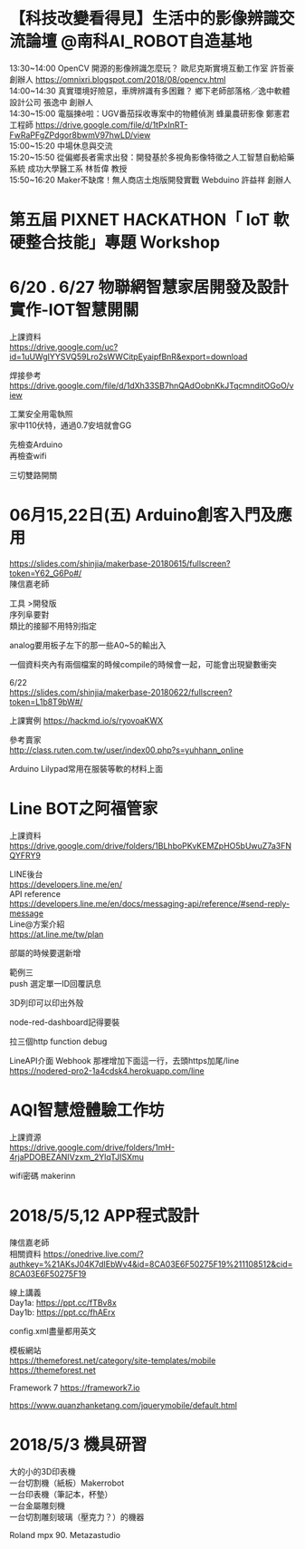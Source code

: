 

# 【科技改變看得見】生活中的影像辨識交流論壇 @南科AI_ROBOT自造基地
13:30~14:00	OpenCV 開源的影像辨識怎麼玩？	歐尼克斯實境互動工作室 許哲豪 創辦人	
https://omnixri.blogspot.com/2018/08/opencv.html  
14:00~14:30	真實環境好險惡，車牌辨識有多困難？	鄉下老師部落格／逸中軟體設計公司 張逸中 創辦人	
14:30~15:00	電腦揀ê啦：UGV番茄採收專案中的物體偵測	蜂巢農研影像 鄭憲君 工程師
https://drive.google.com/file/d/1tPxInRT-FwRaPFgZPdgor8bwmV97hwLD/view	
15:00~15:20	中場休息與交流	 
15:20~15:50	從偏鄉長者需求出發：開發基於多視角影像特徵之人工智慧自動給藥系統	成功大學醫工系 林哲偉 教授	
15:50~16:20	Maker不缺席！無人商店土炮版開發實戰	Webduino 許益祥 創辦人

# 第五屆 PIXNET HACKATHON「 IoT 軟硬整合技能」專題 Ｗorkshop

# 6/20 . 6/27 物聯網智慧家居開發及設計實作-IOT智慧開關
上課資料  
https://drive.google.com/uc?id=1uUWgIYYSVQ59Lro2sWWCitpEyaipfBnR&export=download  

焊接參考  
https://drive.google.com/file/d/1dXh33SB7hnQAdOobnKkJTqcmnditOGoO/view

工業安全用電執照  
家中110伏特，通過0.7安培就會GG  

先檢查Arduino  
再檢查wifi  

三切雙路開關

# 06月15,22日(五) Arduino創客入門及應用
https://slides.com/shinjia/makerbase-20180615/fullscreen?token=Y62_G6Po#/  
陳信嘉老師  

工具 >開發版  
序列阜要對  
類比的接腳不用特別指定  

analog要用板子左下的那一些A0~5的輸出入  

一個資料夾內有兩個檔案的時候compile的時候會一起，可能會出現變數衝突
  
6/22  
https://slides.com/shinjia/makerbase-20180622/fullscreen?token=L1b8T9bW#/  

上課實例
https://hackmd.io/s/ryovoaKWX

參考賣家  
http://class.ruten.com.tw/user/index00.php?s=yuhhann_online

Arduino Lilypad常用在服裝等軟的材料上面  
  
# Line BOT之阿福管家
上課資料  
https://drive.google.com/drive/folders/1BLhboPKvKEMZpHO5bUwuZ7a3FNQYFRY9  

LINE後台  
https://developers.line.me/en/  
API reference    
https://developers.line.me/en/docs/messaging-api/reference/#send-reply-message  
Line@方案介紹  
https://at.line.me/tw/plan  


部屬的時候要選新增  

範例三  
push 選定單一ID回覆訊息  

3D列印可以印出外殼  
  
node-red-dashboard記得要裝  

拉三個http function debug


LineAPI介面
Webhook 那裡增加下面這一行，去頭https加尾/line
https://nodered-pro2-1a4cdsk4.herokuapp.com/line





# AQI智慧燈體驗工作坊

上課資源  
https://drive.google.com/drive/folders/1mH-4rjaPDOBEZANIVzxm_2YlqTJISXmu  

wifi密碼 makerinn


# 2018/5/5,12 APP程式設計
陳信嘉老師  
相關資料 https://onedrive.live.com/?authkey=%21AKsJ04K7dIEbWv4&id=8CA03E6F50275F19%211108512&cid=8CA03E6F50275F19  
  
線上講義  
Day1a: https://ppt.cc/fTBv8x  
Day1b: https://ppt.cc/fhAErx  

config.xml盡量都用英文  

模板網站  
https://themeforest.net/category/site-templates/mobile  
https://themeforest.net  
 
Framework 7
https://framework7.io  
  
https://www.quanzhanketang.com/jquerymobile/default.html  


# 2018/5/3 機具研習
大的小的3D印表機  
一台切割機（紙板）Makerrobot  
一台印表機（筆記本，杯墊）  
一台金屬雕刻機  
一台切割雕刻玻璃（壓克力？）的機器  
  
Roland mpx 90. Metazastudio 
